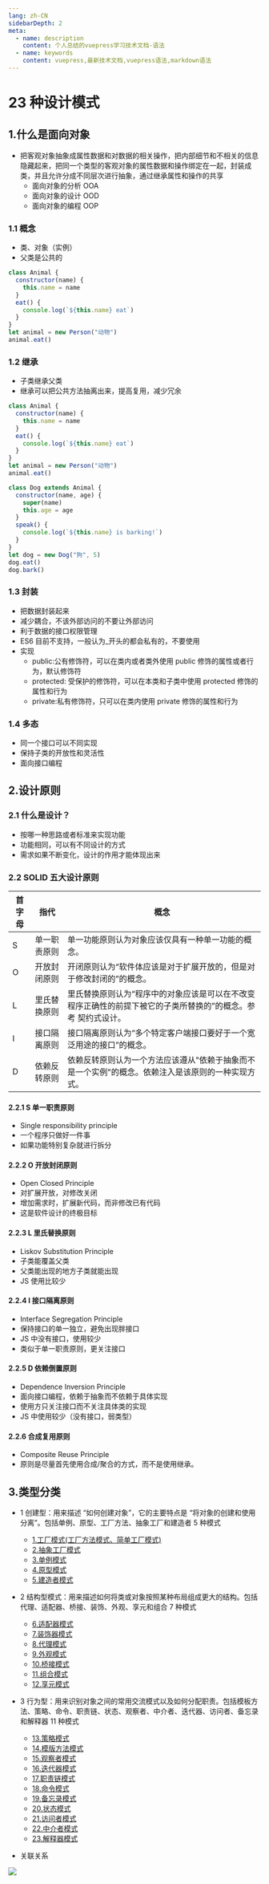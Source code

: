 ```yaml
---
lang: zh-CN
sidebarDepth: 2
meta:
  - name: description
    content: 个人总结的vuepress学习技术文档-语法
  - name: keywords
    content: vuepress,最新技术文档,vuepress语法,markdown语法
---
```


# 23 种设计模式

## 1.什么是面向对象

- 把客观对象抽象成属性数据和对数据的相关操作，把内部细节和不相关的信息隐藏起来，把同一个类型的客观对象的属性数据和操作绑定在一起，封装成类，并且允许分成不同层次进行抽象，通过继承属性和操作的共享
  - 面向对象的分析 OOA
  - 面向对象的设计 OOD
  - 面向对象的编程 OOP

### 1.1 概念

- 类、对象（实例）
- 父类是公共的

```js
class Animal {
  constructor(name) {
    this.name = name
  }
  eat() {
    console.log(`${this.name} eat`)
  }
}
let animal = new Person("动物")
animal.eat()
```

### 1.2 继承

- 子类继承父类
- 继承可以把公共方法抽离出来，提高复用，减少冗余

```js
class Animal {
  constructor(name) {
    this.name = name
  }
  eat() {
    console.log(`${this.name} eat`)
  }
}
let animal = new Person("动物")
animal.eat()

class Dog extends Animal {
  constructor(name, age) {
    super(name)
    this.age = age
  }
  speak() {
    console.log(`${this.name} is barking!`)
  }
}
let dog = new Dog("狗", 5)
dog.eat()
dog.bark()
```

### 1.3 封装

- 把数据封装起来
- 减少耦合，不该外部访问的不要让外部访问
- 利于数据的接口权限管理
- ES6 目前不支持，一般认为\_开头的都会私有的，不要使用
- 实现
  - public:公有修饰符，可以在类内或者类外使用 public 修饰的属性或者行为，默认修饰符
  - protected: 受保护的修饰符，可以在本类和子类中使用 protected 修饰的属性和行为
  - private:私有修饰符，只可以在类内使用 private 修饰的属性和行为

### 1.4 多态

- 同一个接口可以不同实现
- 保持子类的开放性和灵活性
- 面向接口编程

## 2.设计原则

### 2.1 什么是设计？

- 按哪一种思路或者标准来实现功能
- 功能相同，可以有不同设计的方式
- 需求如果不断变化，设计的作用才能体现出来

### 2.2 SOLID 五大设计原则

| 首字母 | 指代         | 概念                                                                                                          |
| ------ | ------------ | ------------------------------------------------------------------------------------------------------------- |
| S      | 单一职责原则 | 单一功能原则认为对象应该仅具有一种单一功能的概念。                                                            |
| O      | 开放封闭原则 | 开闭原则认为“软件体应该是对于扩展开放的，但是对于修改封闭的”的概念。                                          |
| L      | 里氏替换原则 | 里氏替换原则认为“程序中的对象应该是可以在不改变程序正确性的前提下被它的子类所替换的”的概念。参考 契约式设计。 |
| I      | 接口隔离原则 | 接口隔离原则认为“多个特定客户端接口要好于一个宽泛用途的接口”的概念。                                          |
| D      | 依赖反转原则 | 依赖反转原则认为一个方法应该遵从"依赖于抽象而不是一个实例"的概念。依赖注入是该原则的一种实现方式。            |

#### 2.2.1 S 单一职责原则

- Single responsibility principle
- 一个程序只做好一件事
- 如果功能特别复杂就进行拆分

#### 2.2.2 O 开放封闭原则

- Open Closed Principle
- 对扩展开放，对修改关闭
- 增加需求时，扩展新代码，而非修改已有代码
- 这是软件设计的终极目标

#### 2.2.3 L 里氏替换原则

- Liskov Substitution Principle
- 子类能覆盖父类
- 父类能出现的地方子类就能出现
- JS 使用比较少

#### 2.2.4 I 接口隔离原则

- Interface Segregation Principle
- 保持接口的单一独立，避免出现胖接口
- JS 中没有接口，使用较少
- 类似于单一职责原则，更关注接口

#### 2.2.5 D 依赖倒置原则

- Dependence Inversion Principle
- 面向接口编程，依赖于抽象而不依赖于具体实现
- 使用方只关注接口而不关注具体类的实现
- JS 中使用较少（没有接口，弱类型）

#### 2.2.6 合成复用原则

- Composite Reuse Principle
- 原则是尽量首先使用合成/聚合的方式，而不是使用继承。

## 3.类型分类

- 1 创建型：⽤来描述 “如何创建对象”，它的主要特点是 “将对象的创建和使⽤分离”。包括单例、原型、⼯⼚⽅法、抽象⼯⼚和建造者 5 种模式

  - [1.工厂模式(工厂方法模式、简单工厂模式)](./1.factory.html)
  - [2.抽象工厂模式](./2.abstract.html)
  - [3.单例模式](./3.single.html)
  - [4.原型模式](./4.prototype.html)
  - [5.建造者模式](./5.made.html)

- 2 结构型模式：⽤来描述如何将类或对象按照某种布局组成更⼤的结构。包括代理、适配器、桥接、装饰、外观、享元和组合 7 种模式

  - [6.适配器模式](./6.adapter.html)
  - [7.装饰器模式](./7.decorator.html)
  - [8.代理模式](./8.proxy.html)
  - [9.外观模式](./9.appearance.html)
  - [10.桥接模式](./10.pickup.html)
  - [11.组合模式](./11.combination.html)
  - [12.享元模式](./12.flyweight.html)

- 3 行为型：⽤来识别对象之间的常⽤交流模式以及如何分配职责。包括模板⽅法、策略、命令、职责链、状态、观察者、中介者、迭代器、访问者、备忘录和解释器 11 种模式

  - [13.策略模式](./13.strategy.html)
  - [14.模版方法模式](./14.module.html)
  - [15.观察者模式](./15.observer.html)
  - [16.迭代器模式](./16.iterator.html)
  - [17.职责链模式](./17.chain.html)
  - [18.命令模式](./18.command.html)
  - [19.备忘录模式](./19.memorandum.html)
  - [20.状态模式](./20.state.html)
  - [21.访问者模式](./21.visitor.html)
  - [22.中介者模式](./22.mediator.html)
  - [23.解释器模式](./23.interpreter.html)

- 关联关系

![](./1.0.jpg)